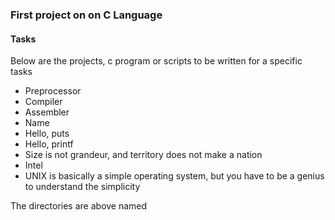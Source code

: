 ### First project on on C Language

#### Tasks

Below are the projects, c program or scripts to be written for a specific tasks

* Preprocessor
* Compiler
* Assembler
* Name
* Hello, puts
* Hello, printf
* Size is not grandeur, and territory does not make a nation
* Intel
* UNIX is basically a simple operating system, but you have to be a genius to understand the simplicity

The directories are above named 
